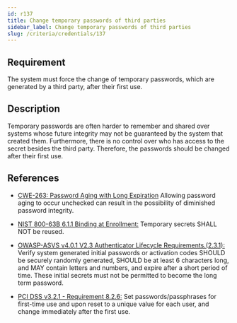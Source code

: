 ```yaml
---
id: r137
title: Change temporary passwords of third parties
sidebar_label: Change temporary passwords of third parties
slug: /criteria/credentials/137
---
```


## Requirement

The system must force the change of temporary passwords,
which are generated by a third party,
after their first use.

## Description

Temporary passwords are often harder to remember and shared over systems whose
future integrity may not be guaranteed by the system that created them.
Furthermore, there is no control over who has access
to the secret besides the third party.
Therefore, the passwords should be changed after their first use.

## References

- [CWE-263: Password Aging with Long Expiration](https://cwe.mitre.org/data/definitions/263.html)
Allowing password aging to occur unchecked can result in the possibility of
diminished password integrity.

- [NIST 800-63B 6.1.1 Binding at Enrollment:](https://pages.nist.gov/800-63-3/sp800-63b.html)
Temporary secrets SHALL NOT be reused.

- [OWASP-ASVS v4.0.1 V2.3 Authenticator Lifecycle Requirements.(2.3.1):](https://owasp.org/www-project-application-security-verification-standard/)
Verify system generated initial passwords or activation codes SHOULD be
securely randomly generated, SHOULD be at least 6 characters long,
and MAY contain letters and numbers,
and expire after a short period of time.
These initial secrets must not be permitted to become the long term password.

- [PCI DSS v3.2.1 - Requirement 8.2.6:](https://www.pcisecuritystandards.org/documents/PCI_DSS_v3-2-1.pdf)
Set passwords/passphrases for first-time use and upon reset to a unique value
for each user,
and change immediately after the first use.
